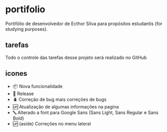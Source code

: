# portifolio

Portifólio de desenvolvedor de Ecthor Silva para propósitos estudantis (for studying purposes).

## tarefas

Todo o controle das tarefas desse projeto será realizado no GitHub

## icones

- :package: Nova funcionalidade
- :checkered_flag: Release
- :beetle: Correção de bug mais correções de bugs
- :up: Atualização de algumas informações na pagina
- :abc: Alterado a font para Google Sans (Sans Light, Sans Regular e Sans Bold)
- :up: (aside) Correções no menu lateral
